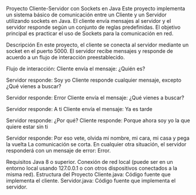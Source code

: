 Proyecto Cliente-Servidor con Sockets en Java
Este proyecto implementa un sistema básico de comunicación entre un Cliente y un Servidor utilizando sockets en Java. El cliente envía mensajes al servidor y el servidor responde según un conjunto de reglas predefinidas. El objetivo principal es practicar el uso de Sockets para la comunicación en red.

Descripción
En este proyecto, el cliente se conecta al servidor mediante un socket en el puerto 5000. El servidor recibe mensajes y responde de acuerdo a un flujo de interacción preestablecido.

Flujo de interacción:
Cliente envía el mensaje: ¿Quién es?

Servidor responde: Soy yo
Cliente responde cualquier mensaje, excepto ¿Qué vienes a buscar?

Servidor responde: Error
Cliente envía el mensaje: ¿Qué vienes a buscar?

Servidor responde: A ti
Cliente envía el mensaje: Ya es tarde

Servidor responde: ¿Por qué?
Cliente responde: Porque ahora soy yo la que quiere estar sin ti

Servidor responde: Por eso vete, olvida mi nombre, mi cara, mi casa y pega la vuelta
La comunicación se corta.
En cualquier otra situación, el servidor responderá con un mensaje de error: Error.

Requisitos
Java 8 o superior.
Conexión de red local (puede ser en un entorno local usando 127.0.0.1 o con otros dispositivos conectados a la misma red).
Estructura del Proyecto
Cliente.java: Código fuente que implementa el cliente.
Servidor.java: Código fuente que implementa el servidor.
